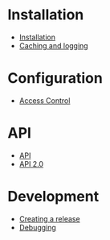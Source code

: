 Installation
============

- [Installation](installation.md)
- [Caching and logging](caching-and-logging.md)

Configuration
=============

- [Access Control](access-control.md)

API
===
- [API](api.md)
- [API 2.0](api-2.0.md)

Development
===========

- [Creating a release](creating-a-release.md)
- [Debugging](debugging.md)
